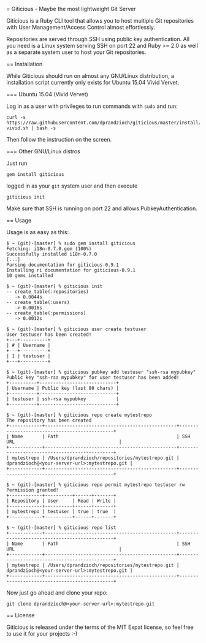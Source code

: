 = Giticious - Maybe the most lightweight Git Server

Giticious is a Ruby CLI tool that allows you to host multiple Git repositories with User Management/Access Control
almost effortlessly.

Repositories are served through SSH using public key authentication. All you need is a Linux system serving SSH on 
port 22 and Ruby >= 2.0 as well as a separate system user to host your Git repositories.


== Installation

While Giticious should run on almost any GNU/Linux distribution, a installation script currently only exists for Ubuntu 15.04 Vivid Vervet.

=== Ubuntu 15.04 (Vivid Vervet)

Log in as a user with privileges to run commands with `sudo` and run:

```
curl -s https://raw.githubusercontent.com/dprandzioch/giticious/master/install/ubuntu-vivid.sh | bash -s
```

Then follow the instruction on the screen.


=== Other GNU/Linux distros

Just run

```
gem install giticious
```

logged in as your `git` system user and then execute

```
giticious init
``` 

Make sure that SSH is running on port 22 and allows PubkeyAuthentication.


== Usage

Usage is as easy as this:

```
$ ~ (git)-[master] % sudo gem install giticious
Fetching: i18n-0.7.0.gem (100%)
Successfully installed i18n-0.7.0
[...]
Parsing documentation for giticious-0.9.1
Installing ri documentation for giticious-0.9.1
10 gems installed

$ ~ (git)-[master] % giticious init
-- create_table(:repositories)
   -> 0.0044s
-- create_table(:users)
   -> 0.0016s
-- create_table(:permissions)
   -> 0.0012s

$ ~ (git)-[master] % giticious user create testuser
User testuser has been created!
+---+----------+
| # | Username |
+---+----------+
| 1 | testuser |
+---+----------+

$ ~ (git)-[master] % giticious pubkey add testuser "ssh-rsa mypubkey"
Public key "ssh-rsa mypubkey" for user testuser has been added!
+----------+----------------------------+
| Username | Public key (last 80 chars) |
+----------+----------------------------+
| testuser | ssh-rsa mypubkey           |
+----------+----------------------------+

$ ~ (git)-[master] % giticious repo create mytestrepo
The repository has been created
+------------+------------------------------------------------+----------------------------------------------+
| Name       | Path                                           | SSH URL                                      |
+------------+------------------------------------------------+----------------------------------------------+
| mytestrepo | /Users/dprandzioch/repositories/mytestrepo.git | dprandzioch@<your-server-url>:mytestrepo.git |
+------------+------------------------------------------------+----------------------------------------------+

$ ~ (git)-[master] % giticious repo permit mytestrepo testuser rw
Permission granted!
+------------+----------+------+-------+
| Repository | User     | Read | Write |
+------------+----------+------+-------+
| mytestrepo | testuser | true | true  |
+------------+----------+------+-------+

$ ~ (git)-[master] % giticious repo list
+------------+------------------------------------------------+----------------------------------------------+
| Name       | Path                                           | SSH URL                                      |
+------------+------------------------------------------------+----------------------------------------------+
| mytestrepo | /Users/dprandzioch/repositories/mytestrepo.git | dprandzioch@<your-server-url>:mytestrepo.git |
+------------+------------------------------------------------+----------------------------------------------+
```


Now just go ahead and clone your repo:

```
git clone dprandzioch@<your-server-url>:mytestrepo.git
```


== License

Giticious is released under the terms of the MIT Expat license, so feel free to use it for your projects :-)